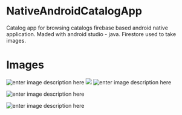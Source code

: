 # NativeAndroidCatalogApp

Catalog app for browsing catalogs firebase based android native application. Maded with  android studio - java. Firestore used to take images.

# Images
![enter image description here](https://lh3.googleusercontent.com/pw/AM-JKLUgEDNiovS3larMzuJtmRUeU7MlEfV6L61hiCM6ZH9TgU0ETftKuF-QxKnioxqXd6B-zrXXMjDBQ1wgKrRGoppE0RM8HQhNTaefDhpo44JQNqzEKxXXDu0m_qkz2qdPd6iNCTNEBwgSeYTJXnOxAvVk=s500-no?authuser=1)
![](https://lh3.googleusercontent.com/pw/AM-JKLXWK-Sdyp_EhfGfzh_21KfTWty_oP_AxePUHThUmBFCdL6bs5VvJPWvovhmpp2uvJoKim66HhPMnFgCnm9N_23mtVxsUDA0TcvvtBanFLytfwDtHVm6a2MMPyv69VeLUYAZ-dQplJtFx3a6LlKdZe2K=w418-h906-no?authuser=1)
![enter image description here](https://lh3.googleusercontent.com/pw/AM-JKLXtTrni30PFnDy20ytO5KlpvKBZfdH1oqN0nwMUXgGwy7K0afIm8wLYR5VXu6aweyfF5rt-90qFw9J_td4lC6ZUqRFHUmQhaXiVIc5Aq5MDezH7xHD-bnIhpjrH_954M_ABwJjCMdHiR7x6mz8dbqsi=w418-h906-no?authuser=1)

![enter image description here](https://lh3.googleusercontent.com/pw/AM-JKLUS61Kedi-FeQbOcLqFi28M5Visu8GSj2nQdwqaEi1pH2FzpAKfyJ_VR3W4cvB2zE6-hfgv8udHwIKuRqHUtkpA52oX02q8tzm20_GaofnTbaPaCnncBtLmQK7QgcJ_XyExXIX9-rZcmlgs3sX7XYNx=w418-h906-no?authuser=1)

![enter image description here](https://lh3.googleusercontent.com/pw/AM-JKLU-OoCIBXsj6URMR625gWKbdJ4thqP7KFTUJ00iStlWHIYtZYgiOwMemjefUpTWUwutOwITFhvTYKLlO4gS75xzntcWn5C_Ks6Uo_BKuSkerSTm1ezjKKu0fchP6anH0Uq7UyA-zlGPxKTqCgWIpn-t=w418-h906-no?authuser=1)
